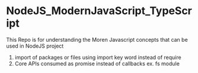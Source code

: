 # NodeJS_ModernJavaScript_TypeScript
This Repo is for understanding the Moren Javascript concepts that can be used in NodeJS project
1. import of packages or files using import key word instead of require
2. Core APIs consumed as promise instead of callbacks ex. fs module
